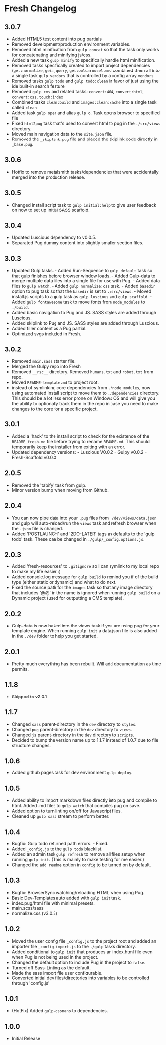 Fresh Changelog
==================

3.0.7
------------------
- Added HTML5 test content into pug partials
- Removed development/production environment variables.
- Removed html minification from `gulp concat` so that the task only works for concatenating and minifying js/css.
- Added a new task `gulp minify` to specifically handle html minification.
- Removed tasks specifically created to import project dependencies (`get:normalize`, `get:jquery`, `get:owlcarousel` and combined them all into a single task `gulp vendors` that is controlled by a config array `vendors`
- Removed tasks `gulp todo` and `gulp todo:clean` in favor of just using the ide built-in search feature
- Removed `gulp cms` and related tasks: `convert:404`, `convert:html`, `convert:css`, `touch:index`
- Combined tasks `clean:build` and `images:clean:cache` into a single task called `clean`
- Added task `gulp open` and alias `gulp o`. Task opens browser to specified file
- Fixed `html2pug` task that's used to convert html to pug in the `./src/views` directory.
- Moved main navigation data to the `site.json` file.
- Removed the `_skiplink.pug` file and placed the skiplink code directly in `_base.pug`.

3.0.6
------------------
- Hotfix to remove metalsmith tasks/dependencies that were accidentally merged into the production release.

3.0.5
------------------
- Changed install script task to `gulp initial:help` to give user feedback on how to set up initial SASS scaffold.

3.0.4
------------------
- Updated Luscious dependency to v0.0.5.
- Separated Pug dummy content into slightly smaller section files.

3.0.3
------------------
- Updated Gulp tasks. - Added Run-Sequence to `gulp default` task so that gulp finishes before browser window loads. - Added Gulp-data to merge multiple data files into a single file for use with Pug. - Added data files to `gulp watch`. - Added `gulp normalize:css` task. - Added `basedir` option to pug task so that the `basedir` is set to `./src/views`. - Moved install.js scripts to a gulp task as `gulp luscious` and `gulp scaffold`. - Added `gulp fontawesome` task to move fonts from `node_modules` to `./build`.
- Added basic navigation to Pug and JS. SASS styles are added through Luscious.
- Added skiplink to Pug and JS. SASS styles are added through Luscious.
- Added filler content as a Pug partial.
- Optimized svgs included in Fresh.

3.0.2
------------------
- Removed `main.sass` starter file.
- Merged the Gulpy repo into Fresh
- Removed `__rsc__` directory. Removed `humans.txt` and `robot.txt` from repo.
- Moved `README-template.md` to project root.
- instead of symlinking core dependencies from `./node_modules`, now using automated install script to move them to `./dependencies` directory. This should be a lot less error prone on Windows OS and will give you the ability to optionally track them in the repo in case you need to make changes to the core for a specific project.

3.0.1
------------------
- Added a 'hack' to the install script to check for the existence of the `README_fresh.md` file before trying to rename `README.md`. This should temporarily keep the installer from exiting with an error.
- Updated dependency versions: - Luscious V0.0.2 - Gulpy v0.0.2 - Fresh-Scaffold v0.0.3

2.0.5
------------------
- Removed the 'tabify' task from gulp.
- Minor version bump when moving from Github.

2.0.4
------------------
- You can now pipe data into your `.pug` files from `./dev/views/data.json` and gulp will auto-reload/run the `views` task and refresh browser when the `.json` file is changed.
- Added 'POSTLAUNCH' and '2DO-LATER' tags as defaults to the 'gulp todo' task. These can be changed in `./gulp/_config.options.js`.

2.0.3
------------------
- Added 'fresh-resources' to `.gitignore` so I can symlink to my local repo to make my life easier :)
- Added console.log message for `gulp build` to remind you if of the build type (either static or dynamic) and what to do next.
- Fixed the source path for the `images` task so that any image directory that includes '@@' in the name is ignored when running `gulp build` on a Dynamic project (used for outputting a CMS template).

2.0.2
------------------
- Gulp-data is now baked into the views task if you are using pug for your template engine. When running `gulp init` a data.json file is also added in the `./dev` folder to help you get started.

2.0.1
------------------
- Pretty much everything has been rebuilt. Will add documentation as time permits.

1.1.8
------------------
- Skipped to v2.0.1

1.1.7
------------------
- Changed `sass` parent-directory in the `dev` directory to `styles`.
- Changed `pug` parent-directory in the `dev` directory to `views`.
- Changed `js` parent-directory in the `dev` directory to `scripts`.
- Decided to bump the version name up to 1.1.7 instead of 1.0.7 due to file structure changes.

1.0.6
------------------
- Added github pages task for dev environment `gulp deploy`.

1.0.5
------------------
- Added ability to import markdown files directly into pug and compile to html. Added .md files to `gulp watch` that compiles pug on save.
- Added option to turn linting on/off for Javascript files.
- Cleaned up `gulp sass` stream to perform better.

1.0.4
------------------
- Bugfix: Gulp todo returned path errors. - Fixed.
- Added `_config.js` to the `gulp todo` blacklist.
- Added an admin task `gulp refresh` to remove all files setup when running `gulp init`. (This is mainly to make testing for me easier.)
- Changed the `add readme` option in `config` to be turned on by default.

1.0.3
------------------
- Bugfix: BrowserSync watching/reloading HTML when using Pug.
- Basic Dev-Templates auto added with `gulp init` task.
- index.pug/html file with minimal presets.
- main.scss/sass
- normalize.css (v3.0.3)

1.0.2
------------------
- Moved the user config file `_config.js` to the project root and added an importer file `_config-import.js` to the `./gulp` tasks directory.
- Added conditional to `gulp init` that produces an index.html file even when Pug is not being used in the project.
- Changed the default option to include Pug in the project to `false`.
- Turned off Sass-Linting as the default.
- Made the sass import file user configurable.
- Converted initial dev files/directories into variables to be controlled through 'config.js'

1.0.1
------------------
- (HotFix) Added `gulp-cssnano` to dependencies.

1.0.0
------------------
- Initial Release